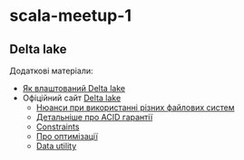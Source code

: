 # scala-meetup-1

## Delta lake
Додаткові матеріали:
- [Як влаштований Delta lake](https://www.databricks.com/blog/2019/08/21/diving-into-delta-lake-unpacking-the-transaction-log.html)
- Офіційний сайт [Delta lake](https://delta.io)
  - [Нюанси при використанні різних файлових систем](https://docs.delta.io/latest/delta-storage.html)
  - [Детальніше про ACID гарантії](https://docs.delta.io/latest/concurrency-control.html)
  - [Constraints](https://docs.delta.io/latest/delta-constraints.html)
  - [Про оптимізації](https://docs.delta.io/latest/optimizations-oss.html)
  - [Data utility](https://docs.delta.io/latest/delta-utility.html)
